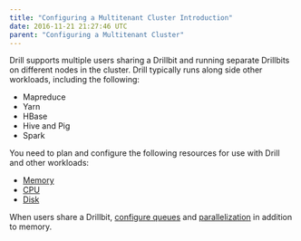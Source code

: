 ```yaml
---
title: "Configuring a Multitenant Cluster Introduction"
date: 2016-11-21 21:27:46 UTC
parent: "Configuring a Multitenant Cluster"
---
```


Drill supports multiple users sharing a Drillbit and running separate Drillbits on different nodes in the cluster. Drill typically runs along side other workloads, including the following:  

* Mapreduce  
* Yarn  
* HBase  
* Hive and Pig  
* Spark  

You need to plan and configure the following resources for use with Drill and other workloads: 

* [Memory]({{site.baseurl}}/docs/configuring-multitenant-resources)  
* [CPU]({{site.baseurl}}/docs/configuring-multitenant-resources/#how-to-manage-drill-cpu-resources)  
* [Disk]({{site.baseurl}}/docs/configuring-multitenant-resources/#how-to-manage-drill-disk-resources) 

When users share a Drillbit, [configure queues]({{site.baseurl}}/docs/configuring-resources-for-a-shared-drillbit/#configuring-query-queuing) and [parallelization]({{site.baseurl}}/docs/configuring-resources-for-a-shared-drillbit/#configuring-parallelization) in addition to memory. 
